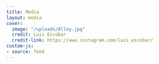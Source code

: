 ```yaml
---
title: Media
layout: media
cover:
  image: "/uploads/Alley.jpg"
  credit: Luis Escobar
  credit-link: https://www.instagram.com/luis_escobar/
custom-js:
- source: feed
---
```

